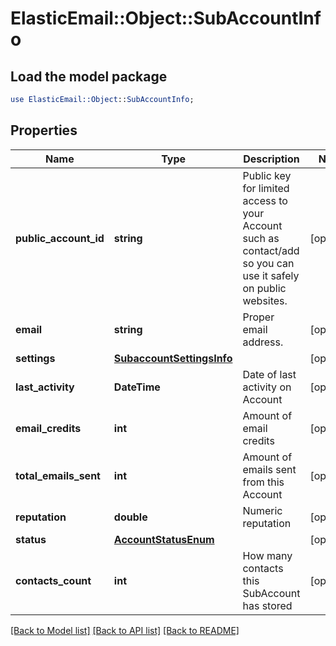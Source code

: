 # ElasticEmail::Object::SubAccountInfo

## Load the model package
```perl
use ElasticEmail::Object::SubAccountInfo;
```

## Properties
Name | Type | Description | Notes
------------ | ------------- | ------------- | -------------
**public_account_id** | **string** | Public key for limited access to your Account such as contact/add so you can use it safely on public websites. | [optional] 
**email** | **string** | Proper email address. | [optional] 
**settings** | [**SubaccountSettingsInfo**](SubaccountSettingsInfo.md) |  | [optional] 
**last_activity** | **DateTime** | Date of last activity on Account | [optional] 
**email_credits** | **int** | Amount of email credits | [optional] 
**total_emails_sent** | **int** | Amount of emails sent from this Account | [optional] 
**reputation** | **double** | Numeric reputation | [optional] 
**status** | [**AccountStatusEnum**](AccountStatusEnum.md) |  | [optional] 
**contacts_count** | **int** | How many contacts this SubAccount has stored | [optional] 

[[Back to Model list]](../README.md#documentation-for-models) [[Back to API list]](../README.md#documentation-for-api-endpoints) [[Back to README]](../README.md)


